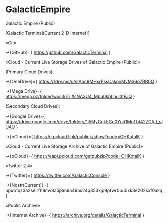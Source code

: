 # GalacticEmpire
Galactic Empire (Public)

[Galactic Terminal(Current 2-D Internet)]

«Git»

→{GitHub}={ https://github.com/GalacticTerminal }

«Cloud - Current Live Storage Drives of Galactic Empire (Public)»

(Primary Cloud Drives):

→{OneDrive}={ https://1drv.ms/u/s!Aqc9MHxrPssCakonMvM36o7BB0Q }

→{Mega Drive}={ https://mega.nz/folder/wxs3nTjI#sNA3U4_Mbu0kbLhul3tFJQ }

(Secondary Cloud Drives):

→{Google Drive}={ https://drive.google.com/drive/folders/1i5MyGqk5Gd0Yud1MnTbt42ZCAJ_rJUAU }

→{pCloud}={ https://e.pcloud.link/publink/show?code=OHKotalK }

«Cloud - Current Live Storage Archive of Galactic Empire (Public)»

→{pCloud}={ https://eapi.pcloud.com/getpubzip?code=OHKotalK }

«Twitter 2.4»

→{Twitter}={ https://twitter.com/GalacticConsole }

→{Nostr(Current)}={ npub1qz3a2selrfh9mv8a5j8m9a49as24q353xjp9pfwr0pu0xk8e202sxf0akq }

«Public Archive»

→{Internet Archive}={ https://archive.org/details/GalacticTerminal }
